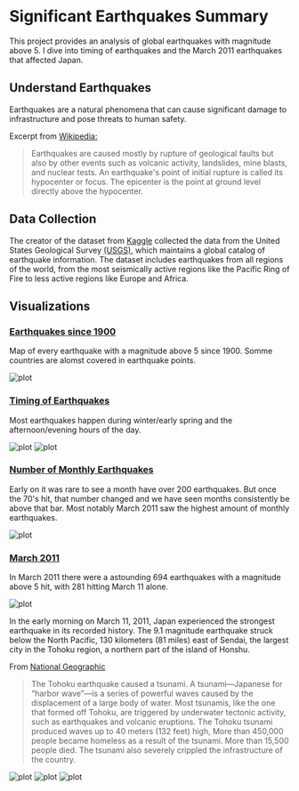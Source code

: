 # Significant Earthquakes Summary
This project provides an analysis of global earthquakes with magnitude above 5. I dive into timing of earthquakes and the March 2011 earthquakes that affected Japan.

## Understand Earthquakes
Earthquakes are a natural phenomena that can cause significant damage to infrastructure and pose threats to human safety. 

Excerpt from [Wikipedia:](https://en.wikipedia.org/wiki/Earthquake)

> Earthquakes are caused mostly by rupture of geological faults but also by other events such as volcanic activity, landslides, mine blasts, and nuclear tests. An earthquake's point of initial rupture is called its hypocenter or focus. The epicenter is the point at ground level directly above the hypocenter.

## Data Collection
The creator of the dataset from [Kaggle](https://www.kaggle.com/datasets/usamabuttar/significant-earthquakes) collected the data from the United States Geological Survey [(USGS)](https://www.usgs.gov/programs/earthquake-hazards/earthquakes), which maintains a global catalog of earthquake information. The dataset includes earthquakes from all regions of the world, from the most seismically active regions like the Pacific Ring of Fire to less active regions like Europe and Africa.

## Visualizations

### [Earthquakes since 1900](https://github.com/evangower/significant-earthquakes/blob/main/code/global-eathquakes-since-1900-map.R)
Map of every earthquake with a magnitude above 5 since 1900. Somme countries are alomst covered in earthquake points.

![plot](https://github.com/evangower/significant-earthquakes/blob/main/plots/global-earthquakes-since-1900-map.png)

### [Timing of Earthquakes](https://github.com/evangower/significant-earthquakes/blob/main/code/timing-of-significant-earthquakes.R)
Most earthquakes happen during winter/early spring and the afternoon/evening hours of the day.

![plot](https://github.com/evangower/significant-earthquakes/blob/main/plots/earthquakes-per-month.png)
![plot](https://github.com/evangower/significant-earthquakes/blob/main/plots/earthquakes-per-hour.png)

### [Number of Monthly Earthquakes](https://github.com/evangower/significant-earthquakes/blob/main/code/timing-of-significant-earthquakes.R)
Early on it was rare to see a month have over 200 earthquakes. But once the 70's hit, that number changed and we have seen months consistently be above that bar. Most notably March 2011 saw the highest amount of monthly earthquakes.

![plot](https://github.com/evangower/significant-earthquakes/blob/main/plots/monthly-earthquakes-by-year-tile-chart.png)

### [March 2011](https://github.com/evangower/significant-earthquakes/blob/main/code/march-2011-earthquakes.R)
In March 2011 there were a astounding 694 earthquakes with a magnitude above 5 hit, with 281 hitting March 11 alone. 

![plot](https://github.com/evangower/significant-earthquakes/blob/main/plots/march-2011-earthquakes.png)

In the early morning on March 11, 2011, Japan experienced the strongest earthquake in its recorded history. The 9.1 magnitude earthquake struck below the North Pacific, 130 kilometers (81 miles) east of Sendai, the largest city in the Tohoku region, a northern part of the island of Honshu.

From [National Geographic](https://education.nationalgeographic.org/resource/tohoku-earthquake-and-tsunami/)

> The Tohoku earthquake caused a tsunami. A tsunami—Japanese for “harbor wave”—is a series of powerful waves caused by the displacement of a large body of water. Most tsunamis, like the one that formed off Tohoku, are triggered by underwater tectonic activity, such as earthquakes and volcanic eruptions. The Tohoku tsunami produced waves up to 40 meters (132 feet) high, More than 450,000 people became homeless as a result of the tsunami. More than 15,500 people died. The tsunami also severely crippled the infrastructure of the country.

![plot](https://github.com/evangower/significant-earthquakes/blob/main/plots/march-11-2011-earthquakes.png)
![plot](https://github.com/evangower/significant-earthquakes/blob/main/plots/japan-earthquakes-map.png)
![plot](https://github.com/evangower/significant-earthquakes/blob/main/plots/japan-earthquakes-by-hour-map.png)
